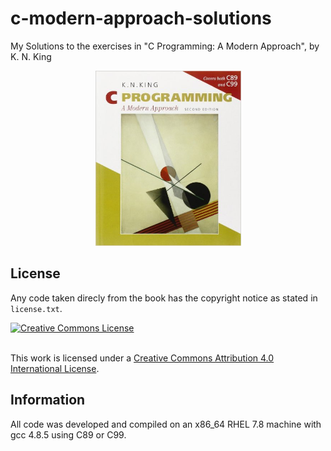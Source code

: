 # c-modern-approach-solutions
 My Solutions to the exercises in "C Programming: A Modern Approach", by  K. N. King

<p align="center">
	<img src="misc/book_cover.jpg" width="233" height="280"/>
</p>


## License

Any code taken direcly from the book has the copyright notice as stated in `license.txt`.

<a rel="license" href="http://creativecommons.org/licenses/by/4.0/">
	<img alt="Creative Commons License" style="border-width:0"
		src="https://i.creativecommons.org/l/by/4.0/88x31.png"/>
</a>

<br />This work is licensed under a <a rel="license" href="http://creativecommons.org/licenses by/4.0/"> 
Creative Commons Attribution 4.0 International License</a>.

## Information

All code was developed and compiled on an x86_64 RHEL 7.8 machine with gcc 4.8.5 using C89 or C99.